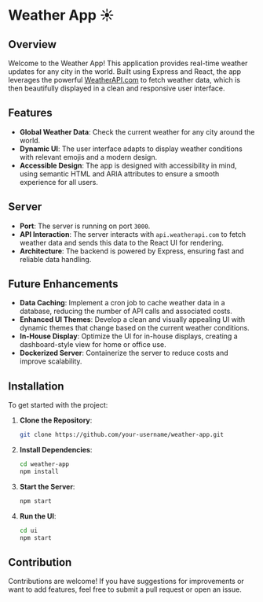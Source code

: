 # Weather App ☀️

## Overview

Welcome to the Weather App! This application provides real-time weather updates for any city in the world. Built using Express and React, the app leverages the powerful [WeatherAPI.com](https://www.weatherapi.com/) to fetch weather data, which is then beautifully displayed in a clean and responsive user interface.

## Features

- **Global Weather Data**: Check the current weather for any city around the world.
- **Dynamic UI**: The user interface adapts to display weather conditions with relevant emojis and a modern design.
- **Accessible Design**: The app is designed with accessibility in mind, using semantic HTML and ARIA attributes to ensure a smooth experience for all users.

## Server

- **Port**: The server is running on port `3000`.
- **API Interaction**: The server interacts with `api.weatherapi.com` to fetch weather data and sends this data to the React UI for rendering.
- **Architecture**: The backend is powered by Express, ensuring fast and reliable data handling.

## Future Enhancements

- **Data Caching**: Implement a cron job to cache weather data in a database, reducing the number of API calls and associated costs.
- **Enhanced UI Themes**: Develop a clean and visually appealing UI with dynamic themes that change based on the current weather conditions.
- **In-House Display**: Optimize the UI for in-house displays, creating a dashboard-style view for home or office use.
- **Dockerized Server**: Containerize the server to reduce costs and improve scalability.

## Installation

To get started with the project:

1. **Clone the Repository**:

   ```bash
   git clone https://github.com/your-username/weather-app.git
   ```

2. **Install Dependencies**:

   ```bash
   cd weather-app
   npm install
   ```

3. **Start the Server**:

   ```bash
   npm start
   ```

4. **Run the UI**:

   ```bash
   cd ui
   npm start
   ```

## Contribution

Contributions are welcome! If you have suggestions for improvements or want to add features, feel free to submit a pull request or open an issue.
